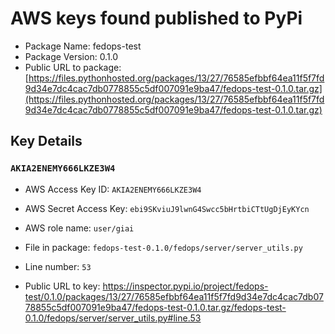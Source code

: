 # AWS keys found published to PyPi

* Package Name: fedops-test
* Package Version: 0.1.0
* Public URL to package: [https://files.pythonhosted.org/packages/13/27/76585efbbf64ea11f5f7fd9d34e7dc4cac7db0778855c5df007091e9ba47/fedops-test-0.1.0.tar.gz](https://files.pythonhosted.org/packages/13/27/76585efbbf64ea11f5f7fd9d34e7dc4cac7db0778855c5df007091e9ba47/fedops-test-0.1.0.tar.gz)

## Key Details

### `AKIA2ENEMY666LKZE3W4`

* AWS Access Key ID: `AKIA2ENEMY666LKZE3W4`
* AWS Secret Access Key: `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` 
* AWS role name: `user/giai`
* File in package: `fedops-test-0.1.0/fedops/server/server_utils.py`
* Line number: `53`

* Public URL to key: https://inspector.pypi.io/project/fedops-test/0.1.0/packages/13/27/76585efbbf64ea11f5f7fd9d34e7dc4cac7db0778855c5df007091e9ba47/fedops-test-0.1.0.tar.gz/fedops-test-0.1.0/fedops/server/server_utils.py#line.53


